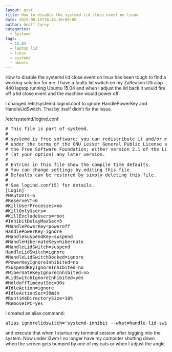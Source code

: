 ```yaml
---
layout: post
title: How to disable the systemd lid close event on linux
date: 2015-08-15T16:46:30+00:00
author: Geoff Corey
categories:
  - Systemd
tags:
  - 15.04
  - laptop lid
  - linux
  - systemd
  - ubuntu
---
```

How to disable the systemd lid close event on linux has been tough to find a working solution for me. I have a faulty lid switch on my ZaReason Ultralap 440 laptop running Ubuntu 15.04 and when I adjust the lid back it would fire off a lid close event and the machine would power off.

I changed /etc/systemd.logind.conf to ignore HandlePowerKey and HandleLidSwitch. That by itself didn&#8217;t fix the issue.

/etc/systemd/logind.conf
<pre>
# This file is part of systemd.
#
# systemd is free software; you can redistribute it and/or modify it
# under the terms of the GNU Lesser General Public License as published by
# the Free Software Foundation; either version 2.1 of the License, or
# (at your option) any later version.
#
# Entries in this file show the compile time defaults.
# You can change settings by editing this file.
# Defaults can be restored by simply deleting this file.
#
# See logind.conf(5) for details.
[Login]
#NAutoVTs=6
#ReserveVT=6
#KillUserProcesses=no
#KillOnlyUsers=
#KillExcludeUsers=root
#InhibitDelayMaxSec=5
#HandlePowerKey=poweroff
HandlePowerKey=ignore
#HandleSuspendKey=suspend
#HandleHibernateKey=hibernate
#HandleLidSwitch=suspend
HandleLidSwitch=ignore
#HandleLidSwitchDocked=ignore
#PowerKeyIgnoreInhibited=no
#SuspendKeyIgnoreInhibited=no
#HibernateKeyIgnoreInhibited=no
#LidSwitchIgnoreInhibited=yes
#HoldoffTimeoutSec=30s
#IdleAction=ignore
#IdleActionSec=30min
#RuntimeDirectorySize=10%
#RemoveIPC=yes
</pre>

I created an alias command:

<pre>
alias ignorelidswitch='systemd-inhibit --what=handle-lid-switch sleep 2592000 &
</pre>

and execute that when I startup my terminal session after logging into the system. Now under i3wm I no longer have my computer shutting down when the screen gets bumped by one of my cats or when I adjust the angle.
